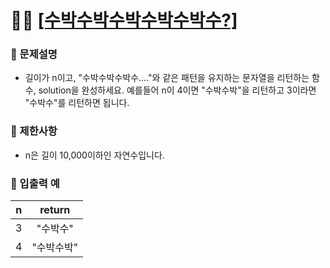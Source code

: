 # ✍🏻 <a href = "https://programmers.co.kr/learn/courses/30/lessons/12922" target=_blank >[수박수박수박수박수박수?]</a>

### 📖 문제설명

- 길이가 n이고, "수박수박수박수...."와 같은 패턴을 유지하는 문자열을 리턴하는 함수, solution을 완성하세요. 예를들어 n이 4이면 "수박수박"을 리턴하고 3이라면 "수박수"를 리턴하면 됩니다.

### 📖 제한사항

- n은 길이 10,000이하인 자연수입니다.

### 📖 입출력 예

|  n  |   return   |
| :-: | :--------: |
|  3  |  "수박수"  |
|  4  | "수박수박" |
